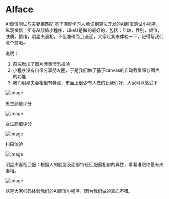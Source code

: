 # AIface

AI颜值测试与夫妻相匹配
基于深度学习人脸识别算法开发的AI颜值测试小程序，纵观微信上所有AI颜值小程序，LikeU是做的最好的，包括：年龄，性别，颜值，肤质，情绪，明星夫妻相，不但准确而且全面，大家赶紧来体验一下，记得帮我们点个赞哦~


说明：
1. 前端增加了图片涉黄涉恐校验
2. 小程序没有自带分享朋友圈，于是我们做了基于canvas的自动截屏保存图片的功能
3. 我们明星夫妻相很有特点，市面上很少有人做的比我们好，大家可以感受下



![image](https://picstatic.someonelikeu.cn/AI_male.png?imageView2/1/w/350/h/300/format/jpg|imageslim)

男生颜值评分



![image](https://picstatic.someonelikeu.cn/AI_female.png?imageView2/1/w/350/h/300/format/jpg|imageslim)

女生颜值评分



![image](https://picstatic.someonelikeu.cn/qcode_AI.jpg?imageView2/0/w/350/h/300/format/jpg|imageslim)

扫码体验



![image](https://picstatic.someonelikeu.cn/star_similar.png?imageView2/0/w/350/h/300/format/jpg|imageslim)

明星夫妻相匹配：根据人的脸型及面部特征匹配最相似的异性，看看谁跟你最有夫妻相。


![image](https://picstatic.someonelikeu.cn/qcode_post.jpg?imageView2/0/w/700/format/jpg|imageslim)

欢迎大家扫码体验我们的AI颜值小程序，因为我们做的真心不错。





